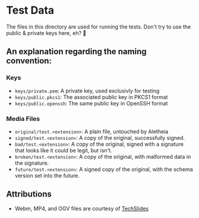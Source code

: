 # Test Data

The files in this directory are used for running the tests.  Don't try to use
the public & private keys here, eh? 🍁


## An explanation regarding the naming convention:

### Keys

* `keys/private.pem`: A private key, used exclusivly for testing
* `keys/public.pkcs1`: The associated public key in PKCS1 format
* `keys/public.openssh`: The same public key in OpenSSH format

### Media Files

* `original/test.<extension>`: A plain file, untouched by Aletheia
* `signed/test.<extension>`: A copy of the original, successfully signed.
* `bad/test.<extension>`: A copy of the original, signed with a signature that
  looks like it could be legit, but isn't.
* `broken/test.<extension>`: A copy of the original, with malformed data in the
  signature.
* `future/test.<extension>`: A signed copy of the original, with the schema
  version set into the future.


## Attributions

* Webm, MP4, and OGV files are courtesy of [TechSlides](http://techslides.com/sample-webm-ogg-and-mp4-video-files-for-html5)
